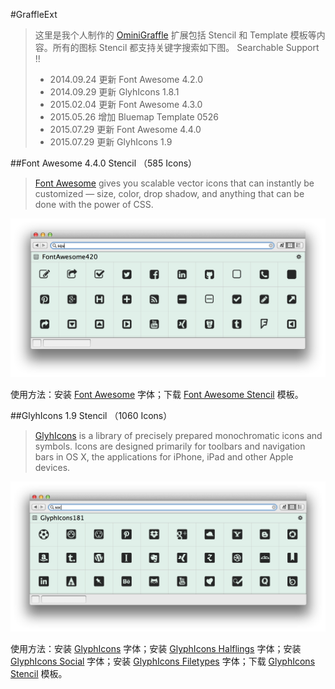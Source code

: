 #GraffleExt

> 这里是我个人制作的 [OminiGraffle](https://www.omnigroup.com/omnigraffle) 扩展包括 Stencil 和 Template 模板等内容。所有的图标 Stencil 都支持关键字搜索如下图。
> Searchable Support !!
>
> + 2014.09.24 更新 Font Awesome 4.2.0
> + 2014.09.29 更新 GlyhIcons 1.8.1
> + 2015.02.04 更新 Font Awesome 4.3.0
> + 2015.05.26 增加 Bluemap Template 0526
> + 2015.07.29 更新 Font Awesome 4.4.0
> + 2015.07.29 更新 GlyhIcons 1.9

##Font Awesome 4.4.0 Stencil （585 Icons）
> [Font Awesome](http://fortawesome.github.io/Font-Awesome/) gives you scalable vector icons that can instantly be customized — size, color, drop shadow, and anything that can be done with the power of CSS.

![Searchable Font Awesome Stencil](STATIC/FontAwesome0.png)

使用方法：安装 [Font Awesome](https://github.com/FortAwesome/Font-Awesome/raw/master/fonts/FontAwesome.otf) 字体；下载 [Font Awesome Stencil](FontAwesome430.gStencil?raw=true) 模板。

##GlyhIcons 1.9 Stencil （1060 Icons）
> [GlyhIcons](http://glyphicons.com/) is a library of precisely prepared monochromatic icons and symbols. Icons are designed primarily for toolbars and navigation bars in OS X, the applications for iPhone, iPad and other Apple devices.

![Searchable GlyphIcons Stencil](STATIC/GlypyIcons0.png)

使用方法：安装 [GlyphIcons](http://glyphicons.com/fonts/glyphicons-regular.ttf) 字体；安装 [GlyphIcons Halflings](http://glyphicons.com/fonts/glyphicons-halflings-regular.ttf) 字体；安装 [GlyphIcons Social](http://glyphicons.com/fonts/glyphicons-social-regular.ttf) 字体；安装 [GlyphIcons Filetypes](http://glyphicons.com/fonts/glyphicons-filetypes-regular.ttf) 字体；下载 [GlyphIcons Stencil](GlyphIcons181.gStencil?raw=true) 模板。

